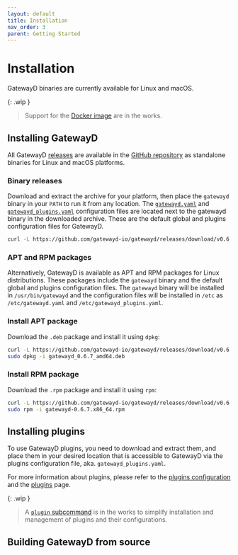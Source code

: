```yaml
---
layout: default
title: Installation
nav_order: 3
parent: Getting Started
---
```


# Installation

GatewayD binaries are currently available for Linux and macOS.

{: .wip }
> Support for the [Docker image](https://github.com/gatewayd-io/gatewayd/issues/137) are in the works.

## Installing GatewayD

All GatewayD [releases](https://github.com/gatewayd-io/gatewayd/releases) are available in the [GitHub repository](https://github.com/gatewayd-io/gatewayd) as standalone binaries for Linux and macOS platforms.

### Binary releases

Download and extract the archive for your platform, then place the `gatewayd` binary in your `PATH` to run it from any location. The [`gatewayd.yaml`](../using-gatewayd/configuration#global-configuration) and [`gatewayd_plugins.yaml`](../using-gatewayd/configuration#plugins-configuration) configuration files are located next to the gatewayd binary in the downloaded archive. These are the default global and plugins configuration files for GatewayD.

```bash
curl -L https://github.com/gatewayd-io/gatewayd/releases/download/v0.6.7/gatewayd-linux-amd64-v0.6.7.tar.gz | tar xvf -
```

### APT and RPM packages

Alternatively, GatewayD is available as APT and RPM packages for Linux distributions. These packages include the `gatewayd` binary and the default global and plugins configuration files. The `gatewayd` binary will be installed in `/usr/bin/gatewayd` and the configuration files will be installed in `/etc` as `/etc/gatewayd.yaml` and `/etc/gatewayd_plugins.yaml`.

### Install APT package

Download the `.deb` package and install it using `dpkg`:

```bash
curl -L https://github.com/gatewayd-io/gatewayd/releases/download/v0.6.7/gatewayd_0.6.7_amd64.deb -o gatewayd_0.6.7_amd64.deb
sudo dpkg -i gatewayd_0.6.7_amd64.deb
```

### Install RPM package

Download the `.rpm` package and install it using `rpm`:

```bash
curl -L https://github.com/gatewayd-io/gatewayd/releases/download/v0.6.7/gatewayd-0.6.7.x86_64.rpm -o gatewayd-0.6.7.x86_64.rpm
sudo rpm -i gatewayd-0.6.7.x86_64.rpm
```

## Installing plugins

To use GatewayD plugins, you need to download and extract them, and place them in your desired location that is accessible to GatewayD via the plugins configuration file, aka. `gatewayd_plugins.yaml`.

For more information about plugins, please refer to the [plugins configuration](../using-gatewayd/plugins-configuration/plugins-configuration) and the [plugins](../using-plugins/plugins) page.

{: .wip }
> A [`plugin` subcommand](https://github.com/gatewayd-io/gatewayd/issues/122) is in the works to simplify installation and management of plugins and their configurations.

## Building GatewayD from source
